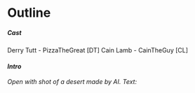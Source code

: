 # **Outline**
##### *Cast*
Derry Tutt - PizzaTheGreat [DT]
Cain Lamb - CainTheGuy [CL]
#### *Intro*
*Open with shot of a desert made by AI.*
*Text:*